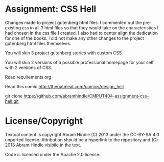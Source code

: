 Assignment: CSS Hell
====================

Changes made to project gutenberg html files:
I commented out the pre-existing css in all 3 html files so that they would take on the characteristics I had chosen in the css file I created.
I also had to center align the dedication for one of the books. I did not make any other changes to the project gutenberg html files themselves. 

You will skin 3 project gutenberg stories with custom CSS.

You will skin 2 versions of a possible professional homepage for your
self with 2 versions of CSS.

Read requirements.org

Read this comic http://theoatmeal.com/comics/design_hell

git clone https://github.com/abramhindle/CMPUT404-assignment-css-hell.git

License/Copyright
=================

Textual content is copyright Abram Hindle (C) 2013 under the CC-BY-SA
4.0 unported license. Attribution should be a hyperlink to the
repository and (C) 2013 Abram Hindle visibile in the text.

Code is licensed under the Apache 2.0 license.


